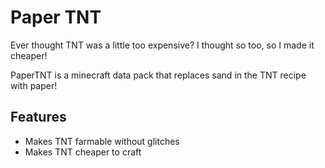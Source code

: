 # Paper TNT

Ever thought TNT was a little too expensive? I thought so too, so I made it cheaper!

PaperTNT is a minecraft data pack that replaces sand in the TNT recipe with paper!

## Features
- Makes TNT farmable without glitches
- Makes TNT cheaper to craft